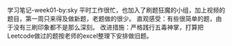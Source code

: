 学习笔记-week01-by:sky
平时工作很忙，也加入了刷题狂魔的小组，加上视频的题目，第一周只来得及做新题，老题做的很少。
直观感受：有些很简单的题，由于没有三刷印象都不是那么深刻。
改进措施：严格践行五毒神掌，打算把Leetcode做过的题按老师的excel整理下安排做旧题。